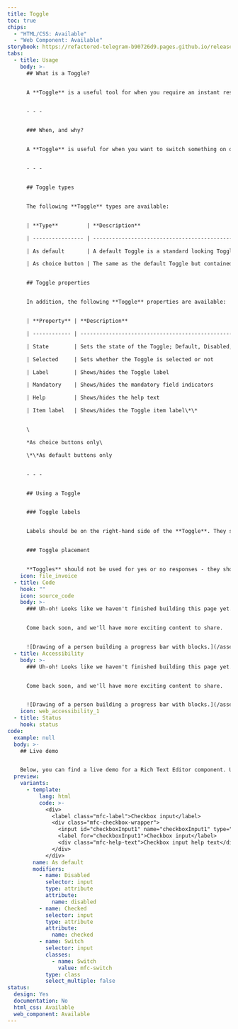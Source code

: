 ```yaml
---
title: Toggle
toc: true
chips:
  - "HTML/CSS: Available"
  - "Web Component: Available"
storybook: https://refactored-telegram-b90726d9.pages.github.io/release/?path=/docs/forms-input-checkbox--default-story
tabs:
  - title: Usage
    body: >-
      ## What is a Toggle?


      A **Toggle** is a useful tool for when you require an instant response or to turn different settings on/off.


      - - -


      ### When, and why?


      A **Toggle** is useful for when you want to switch something on or off in a given context. For example, in Clear Review, we use a **Toggle** to turn on 'Giving Feedback anonymously' when a user is giving Feedback.


      - - -


      ## Toggle types


      The following **Toggle** types are available:


      | **Type**         | **Description**                                                                                                                                                            |

      | ---------------- | -------------------------------------------------------------------------------------------------------------------------------------------------------------------------- |

      | As default       | A default Toggle is a standard looking Toggle that is grey when toggled 'off' and blue when toggled 'on'. It has an optional label to the right hand side                  |

      | As choice button | The same as the default Toggle but contained within a selectable button to give more emphasis. It also contains a title and subtitle to provide more descriptive labelling |


      ## Toggle properties


      In addition, the following **Toggle** properties are available:


      | **Property** | **Description**                                                                                  |

      | ------------ | ------------------------------------------------------------------------------------------------ |

      | State        | Sets the state of the Toggle; Default, Disabled, Read only, Focussed, Active, Valid\*, Invalid\* |

      | Selected     | Sets whether the Toggle is selected or not                                                       |

      | Label        | Shows/hides the Toggle label                                                                     |

      | Mandatory    | Shows/hides the mandatory field indicators                                                       |

      | Help         | Shows/hides the help text                                                                        |

      | Item label   | Shows/hides the Toggle item label\*\*                                                            |


      \

      *As choice buttons only\

      \*\*As default buttons only


      - - -


      ## Using a Toggle


      ### Toggle labels


      Labels should be on the right-hand side of the **Toggle**. They should also be in sentence case and both the **Toggle** and the label should be contained within the same columns.


      ### Toggle placement


      **Toggles** should not be used for yes or no responses - they should only be used for turning things on or off. If you want a yes or no response, you should consider something like a **[Select](/forms/select)** or **[Radio button](/form/radio)**
    icon: file_invoice
  - title: Code
    hook: ""
    icon: source_code
    body: >-
      ### Uh-oh! Looks like we haven't finished building this page yet.


      Come back soon, and we'll have more exciting content to share.


      ![Drawing of a person building a progress bar with blocks.](/assets/img/downloading.svg "Just a few more pieces to go before it is ready...")
  - title: Accessibility
    body: >-
      ### Uh-oh! Looks like we haven't finished building this page yet.


      Come back soon, and we'll have more exciting content to share.


      ![Drawing of a person building a progress bar with blocks.](/assets/img/downloading.svg "Just a few more pieces to go before it is ready...")
    icon: web_accessibility_1
  - title: Status
    hook: status
code:
  example: null
  body: >-
    ## Live demo


    Below, you can find a live demo for a Rich Text Editor component. Use the drop-down menus and radio buttons to view the different Rich Text Editor Types and Variants.
  preview:
    variants:
      - template:
          lang: html
          code: >-
            <div>
              <label class="mfc-label">Checkbox input</label>
              <div class="mfc-checkbox-wrapper">
                <input id="checkboxInput1" name="checkboxInput1" type="checkbox">
                <label for="checkboxInput1">Checkbox input</label>
                <div class="mfc-help-text">Checkbox input help text</div>
              </div>
            </div>
        name: As default
        modifiers:
          - name: Disabled
            selector: input
            type: attribute
            attribute:
              name: disabled
          - name: Checked
            selector: input
            type: attribute
            attribute:
              name: checked
          - name: Switch
            selector: input
            classes:
              - name: Switch
                value: mfc-switch
            type: class
            select_multiple: false
status:
  design: Yes
  documentation: No
  html_css: Available
  web_component: Available
---
```

